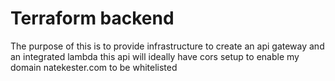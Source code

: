 # Terraform backend

The purpose of this is to provide infrastructure to create an api gateway and an integrated lambda
this api will ideally have cors setup to enable my domain natekester.com to be whitelisted
